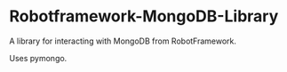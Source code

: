 Robotframework-MongoDB-Library
==============================

A library for interacting with MongoDB from RobotFramework.

Uses pymongo.
